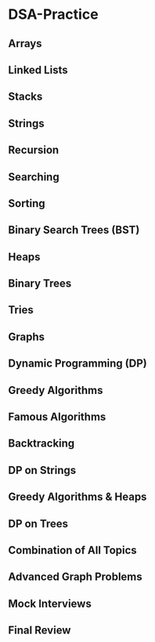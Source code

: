 # DSA-Practice

## Arrays

## Linked Lists

## Stacks

## Strings

## Recursion

## Searching

## Sorting

## Binary Search Trees (BST)

## Heaps

## Binary Trees

## Tries

## Graphs

## Dynamic Programming (DP)

## Greedy Algorithms

## Famous Algorithms

## Backtracking

## DP on Strings

## Greedy Algorithms & Heaps

## DP on Trees

## Combination of All Topics

## Advanced Graph Problems

## Mock Interviews

## Final Review
